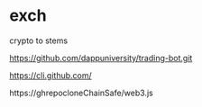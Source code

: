 # exch
crypto to stems

https://github.com/dappuniversity/trading-bot.git

https://cli.github.com/
 
 https://ghrepocloneChainSafe/web3.js


